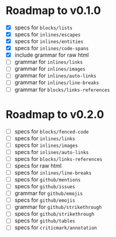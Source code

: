 # Roadmap to v0.1.0

- [x] specs for `blocks/lists`
- [x] specs for `inlines/escapes`
- [x] specs for `inlines/entities`
- [x] specs for `inlines/code-spans`
- [x] include grammar for raw html
- [ ] grammar for `inlines/links`
- [ ] grammar for `inlines/images`
- [ ] grammar for `inlines/auto-links`
- [ ] grammar for `inlines/line-breaks`
- [ ] grammar for `blocks/links-references`

# Roadmap to v0.2.0

- [ ] specs for `blocks/fenced-code`
- [ ] specs for `inlines/links`
- [ ] specs for `inlines/images`
- [ ] specs for `inlines/auto-links`
- [ ] specs for `blocks/links-references`
- [ ] specs for raw html
- [ ] specs for `inlines/line-breaks`
- [ ] specs for `github/mentions`
- [ ] specs for `github/issues`
- [ ] grammar for `github/emojis`
- [ ] specs for `github/emojis`
- [ ] grammar for `github/strikethrough`
- [ ] specs for `github/strikethrough`
- [ ] specs for `github/tables`
- [ ] specs for `criticmark/annotation`
